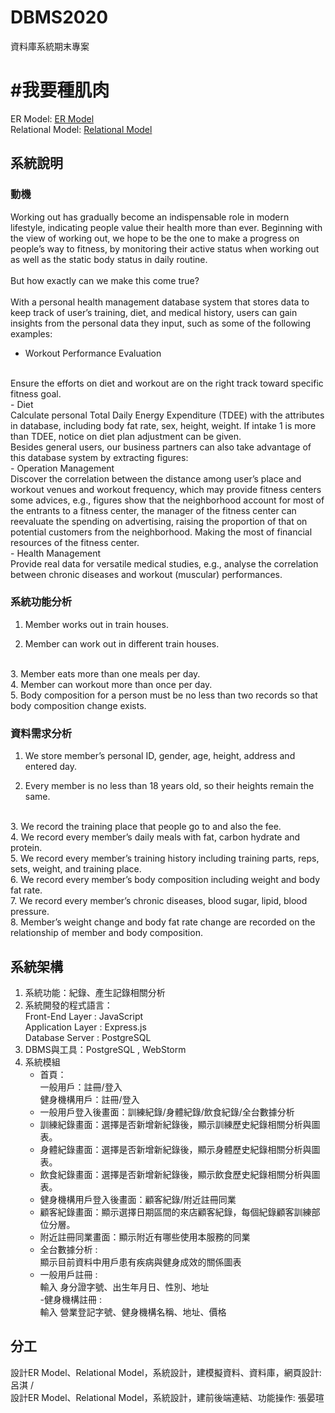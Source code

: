 # DBMS2020
 資料庫系統期末專案
# #我要種肌肉
ER Model: [ER Model](https://github.com/amber0725/DBMS2020/blob/master/ER%20Model.pdf)<br>
Relational Model: [Relational Model](https://github.com/amber0725/DBMS2020/blob/master/Relational%20Model.pdf)

## 系統說明
### 動機
Working out has gradually become an indispensable role in modern lifestyle, indicating
people value their health more than ever. Beginning with the view of working out, we hope to
be the one to make a progress on people’s way to fitness, by monitoring their active status
when working out as well as the static body status in daily routine.
<br><br>
But how exactly can we make this come true?
<br><br>
With a personal health management database system that stores data to keep track of
user’s training, diet, and medical history, users can gain insights from the personal data they
input, such as some of the following examples:

- Workout Performance Evaluation
<br>
Ensure the efforts on diet and workout are on the right track toward specific fitness
goal.
<br>
- Diet
<br>
Calculate personal Total Daily Energy Expenditure (TDEE) with the attributes in
database, including body fat rate, sex, height, weight. If intake 1 is more than TDEE,
notice on diet plan adjustment can be given.
<br>
Besides general users, our business partners can also take advantage of this database
system by extracting figures:
<br>
- Operation Management
<br>
Discover the correlation between the distance among user’s place and workout
venues and workout frequency, which may provide fitness centers some advices,
e.g., figures show that the neighborhood account for most of the entrants to a fitness
center, the manager of the fitness center can reevaluate the spending on advertising,
raising the proportion of that on potential customers from the neighborhood. Making
the most of financial resources of the fitness center.
<br>
- Health Management
<br>
Provide real data for versatile medical studies, e.g., analyse the correlation between
chronic diseases and workout (muscular) performances.

 ### 系統功能分析
 1. Member works out in train houses.
 
 2. Member can work out in different train houses.
 <br>
 3. Member eats more than one meals per day.
 <br>
 4. Member can workout more than once per day.
 <br>
 5. Body composition for a person must be no less than two records so that body composition change exists.

 ### 資料需求分析
 1. We store member’s personal ID, gender, age, height, address and entered day.

 2. Every member is no less than 18 years old, so their heights remain the same.
 <br>
 3. We record the training place that people go to and also the fee.
 <br>
 4. We record every member’s daily meals with fat, carbon hydrate and protein.
 <br>
 5. We record every member’s training history including training parts, reps, sets, weight,
 and training place.
 <br>
 6. We record every member’s body composition including weight and body fat rate.
 <br>
 7. We record every member’s chronic diseases, blood sugar, lipid, blood pressure.
 <br>
 8. Member’s weight change and body fat rate change are recorded on the relationship
 of member and body composition.

## 系統架構
 1. 系統功能：紀錄、產生記錄相關分析<br>
 2. 系統開發的程式語⾔：<br>
      Front-End Layer : JavaScript<br>
      Application Layer : Express.js<br>
      Database Server : PostgreSQL<br>
 3. DBMS與工具：PostgreSQL , WebStorm<br>
 4. 系統模組<br>
     - 首頁：<br>
        一般用戶：註冊/登入<br>
        健身機構用戶：註冊/登入<br>
     - 一般用戶登入後畫面：訓練紀錄/身體紀錄/飲食紀錄/全台數據分析<br>
     - 訓練紀錄畫面：選擇是否新增新紀錄後，顯示訓練歷史紀錄相關分析與圖表。<br>
     - 身體紀錄畫面：選擇是否新增新紀錄後，顯示身體歷史紀錄相關分析與圖表。<br>
     - 飲食紀錄畫面：選擇是否新增新紀錄後，顯示飲食歷史紀錄相關分析與圖表。<br>
     - 健身機構用戶登入後畫面：顧客紀錄/附近註冊同業<br>
     - 顧客紀錄畫面：顯示選擇日期區間的來店顧客紀錄，每個紀錄顧客訓練部位分層。<br>
     - 附近註冊同業畫面：顯示附近有哪些使用本服務的同業<br>
     - 全台數據分析 :<br>
         顯示目前資料中用戶患有疾病與健身成效的關係圖表<br>
     - 一般用戶註冊 :<br>
         輸入 身分證字號、出生年月日、性別、地址<br>
     -健身機構註冊 :<br>
         輸入 營業登記字號、健身機構名稱、地址、價格<br>

## 分工
 設計ER Model、Relational Model，系統設計，建模擬資料、資料庫，網頁設計: 呂淇
 /<br>
 設計ER Model、Relational Model，系統設計，建前後端連結、功能操作: 張晏瑄
